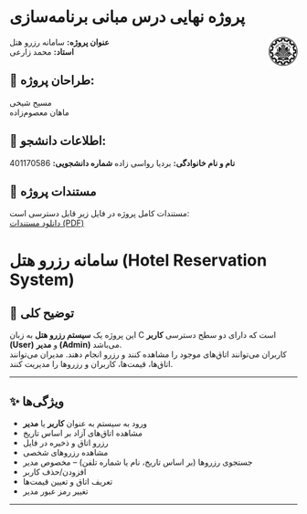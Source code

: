 # پروژه نهایی درس مبانی برنامه‌سازی

<img src="docs/images/university-logo.png" alt="لوگوی دانشگاه" align="right" width="50"/>

**عنوان پروژه:** سامانه رزرو هتل  
**استاد:** محمد زارعی

## 👥 طراحان پروژه:

مسیح شیخی  
ماهان معصوم‌زاده

## 📝 اطلاعات دانشجو:

**نام و نام خانوادگی:** بردیا رواسی زاده
**شماره دانشجویی:** 401170586

## 📄 مستندات پروژه

مستندات کامل پروژه در فایل زیر قابل دسترسی است:  
[دانلود مستندات (PDF)](docs/project_documentation.pdf)

# سامانه رزرو هتل (Hotel Reservation System)

## 📌 توضیح کلی

این پروژه یک **سیستم رزرو هتل** به زبان C است که دارای دو سطح دسترسی **کاربر (User)** و **مدیر (Admin)** می‌باشد.  
کاربران می‌توانند اتاق‌های موجود را مشاهده کنند و رزرو انجام دهند. مدیران می‌توانند اتاق‌ها، قیمت‌ها، کاربران و رزروها را مدیریت کنند.

---

## ✨ ویژگی‌ها

- ورود به سیستم به عنوان **کاربر** یا **مدیر**
- مشاهده اتاق‌های آزاد بر اساس تاریخ
- رزرو اتاق و ذخیره در فایل
- مشاهده رزروهای شخصی
- جستجوی رزروها (بر اساس تاریخ، نام یا شماره تلفن) – مخصوص مدیر
- افزودن/حذف کاربر
- تعریف اتاق و تعیین قیمت‌ها
- تغییر رمز عبور مدیر

---
